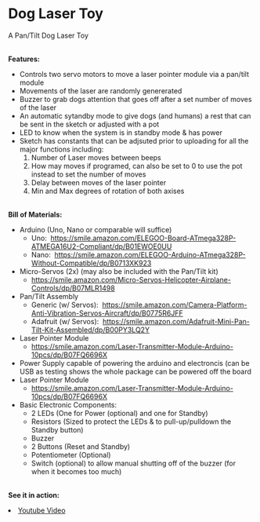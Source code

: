 # Dog Laser Toy
<p>A Pan/Tilt Dog Laser Toy</p>
<p><br /><strong>Features:</strong></p>
<ul>
<li>Controls two servo motors to move a laser pointer module via a pan/tilt module</li>
<li><span style="font-family: -apple-system, BlinkMacSystemFont, 'Segoe UI', Roboto, Oxygen, Ubuntu, Cantarell, 'Open Sans', 'Helvetica Neue', sans-serif;">Movements of the laser are randomly genererated</span></li>
<li><span style="font-family: -apple-system, BlinkMacSystemFont, 'Segoe UI', Roboto, Oxygen, Ubuntu, Cantarell, 'Open Sans', 'Helvetica Neue', sans-serif;">Buzzer to grab dogs attention that goes off after a set number of moves of the laser</span></li>
<li><span style="font-family: -apple-system, BlinkMacSystemFont, 'Segoe UI', Roboto, Oxygen, Ubuntu, Cantarell, 'Open Sans', 'Helvetica Neue', sans-serif;">An automatic sytandby mode to give dogs (and humans) a rest that can be sent in the sketch or adjusted with a pot</span></li>
<li><span style="font-family: -apple-system, BlinkMacSystemFont, 'Segoe UI', Roboto, Oxygen, Ubuntu, Cantarell, 'Open Sans', 'Helvetica Neue', sans-serif;">LED to know when the system is in standby mode &amp; has power</span></li>
<li><span style="font-family: -apple-system, BlinkMacSystemFont, 'Segoe UI', Roboto, Oxygen, Ubuntu, Cantarell, 'Open Sans', 'Helvetica Neue', sans-serif;">Sketch has constants that can be adjsuted prior to uploading for all the major functions including: </span>
<ol>
<li><span style="font-family: -apple-system, BlinkMacSystemFont, 'Segoe UI', Roboto, Oxygen, Ubuntu, Cantarell, 'Open Sans', 'Helvetica Neue', sans-serif;">Number of Laser moves between beeps</span></li>
<li><span style="font-family: -apple-system, BlinkMacSystemFont, 'Segoe UI', Roboto, Oxygen, Ubuntu, Cantarell, 'Open Sans', 'Helvetica Neue', sans-serif;"> How may moves if programed, can also be set to 0 to use the pot instead to set the number of moves</span></li>
<li><span style="font-family: -apple-system, BlinkMacSystemFont, 'Segoe UI', Roboto, Oxygen, Ubuntu, Cantarell, 'Open Sans', 'Helvetica Neue', sans-serif;">Delay between moves of the laser pointer</span></li>
<li><span style="font-family: -apple-system, BlinkMacSystemFont, 'Segoe UI', Roboto, Oxygen, Ubuntu, Cantarell, 'Open Sans', 'Helvetica Neue', sans-serif;">Min and Max degrees of rotation of both axises</span></li>
</ol>
</li>
</ul>
<p>&nbsp; &nbsp; &nbsp; &nbsp;&nbsp;<br /><strong>Bill of Materials:</strong></p>
<ul>
<li>Arduino (Uno, Nano or comparable will suffice)
<ul>
<li>Uno: &nbsp;<a href="https://smile.amazon.com/ELEGOO-Board-ATmega328P-ATMEGA16U2-Compliant/dp/B01EWOE0UU">https://smile.amazon.com/ELEGOO-Board-ATmega328P-ATMEGA16U2-Compliant/dp/B01EWOE0UU</a></li>
<li>Nano: &nbsp;<a href="https://smile.amazon.com/ELEGOO-Arduino-ATmega328P-Without-Compatible/dp/B0713XK923">https://smile.amazon.com/ELEGOO-Arduino-ATmega328P-Without-Compatible/dp/B0713XK923</a></li>
</ul>
</li>
<li>Micro-Servos (2x) (may also be included with the Pan/Tilt kit)
<ul>
<li><a href="https://smile.amazon.com/Micro-Servos-Helicopter-Airplane-Controls/dp/B07MLR1498">https://smile.amazon.com/Micro-Servos-Helicopter-Airplane-Controls/dp/B07MLR1498</a></li>
</ul>
</li>
<li>Pan/Tilt Assembly
<ul>
<li>Generic (w/ Servos): &nbsp;<a href="https://smile.amazon.com/Camera-Platform-Anti-Vibration-Servos-Aircraft/dp/B0775R6JFF">https://smile.amazon.com/Camera-Platform-Anti-Vibration-Servos-Aircraft/dp/B0775R6JFF</a></li>
<li>Adafruit (w/ Servos): &nbsp;<a href="https://smile.amazon.com/Adafruit-Mini-Pan-Tilt-Kit-Assembled/dp/B00PY3LQ2Y">https://smile.amazon.com/Adafruit-Mini-Pan-Tilt-Kit-Assembled/dp/B00PY3LQ2Y</a></li>
</ul>
</li>
<li>Laser Pointer Module
<ul>
<li><a href="https://smile.amazon.com/Laser-Transmitter-Module-Arduino-10pcs/dp/B07FQ6696X">https://smile.amazon.com/Laser-Transmitter-Module-Arduino-10pcs/dp/B07FQ6696X</a></li>
</ul>
</li>
<li>Power Supply capable of powering the arduino and electroncis (can be USB as testing shows the whole package can be powered off the board</li>
<li>Laser Pointer Module
<ul>
<li><a href="https://smile.amazon.com/Laser-Transmitter-Module-Arduino-10pcs/dp/B07FQ6696X">https://smile.amazon.com/Laser-Transmitter-Module-Arduino-10pcs/dp/B07FQ6696X</a></li>
</ul>
</li>
<li>Basic Electronic Components:
<ul>
<li>2 LEDs (One for Power (optional) and one for Standby)</li>
<li>Resistors (Sized to protect the LEDs &amp; to pull-up/pulldown the Standby button)</li>
<li>Buzzer</li>
<li>2 Buttons (Reset and Standby)</li>
<li>Potentiometer (Optional)</li>
<li>Switch (optional) to allow manual shutting off of the buzzer (for when it becomes too much)<br />&nbsp; &nbsp; &nbsp; &nbsp; &nbsp; &nbsp;&nbsp;</li>
</ul>
</li>
</ul>
<p><strong>See it in action:</strong></p>
<li><a href="https://youtu.be/8UpC5gDLtuk">Youtube Video</a></li>
